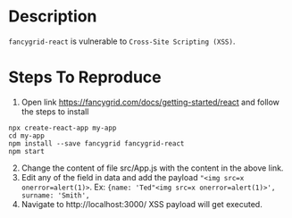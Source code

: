 # Description

`fancygrid-react` is vulnerable to `Cross-Site Scripting (XSS)`.

# Steps To Reproduce

1. Open link https://fancygrid.com/docs/getting-started/react and follow the steps to install
```
npx create-react-app my-app
cd my-app
npm install --save fancygrid fancygrid-react
npm start
```
2. Change the content of file src/App.js with the content in the above link.
3. Edit any of the field in data and add the payload `"<img src=x onerror=alert(1)>`. Ex: `{name: 'Ted"<img src=x onerror=alert(1)>', surname: 'Smith',`
5. Navigate to http://localhost:3000/  XSS payload will get executed.
